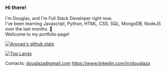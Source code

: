 ### Hi there! 

I'm Douglas, and I'm Full Stack Developer right now.<br>
I've been learning Javascript, Python, HTML, CSS, SQL, MongoDB, NodeJS over the last months. 👋<br>
Wellcome to my portfolio page!<br>

[![Anurag's github stats](https://github-readme-stats.vercel.app/api?username=douglaza)](https://github.com/anuraghazra/github-readme-stats)

[![Top Langs](https://github-readme-stats.vercel.app/api/top-langs/?username=anuraghazra&layout=compact)](https://github.com/anuraghazra/github-readme-stats)

Contacts:
douglaza@gmail.com
https://www.linkedin.com/in/douglaza

<!--
**douglaza/douglaza** is a ✨ _special_ ✨ repository because its `README.md` (this file) appears on your GitHub profile.

Here are some ideas to get you started:

- 🔭 I’m currently working on ...
- 🌱 I’m currently learning Javascript, HTML, CSS 
- 👯 I’m looking to collaborate on ...
- 🤔 I’m looking for help with ...
- 💬 Ask me about ...
- 📫 How to reach me: ...
- 😄 Pronouns: ...
- ⚡ Fun fact: ...
-->
